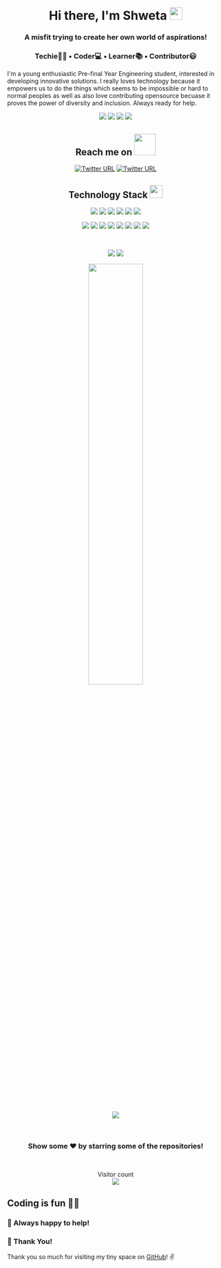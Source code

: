 <!-- ### Hi there 👋-->

<!--
**ShwetaPatil232/ShwetaPatil232** is a ✨ _special_ ✨ repository because its `README.md` (this file) appears on your GitHub profile.

Here are some ideas to get you started:

- 🔭 I’m currently working on ...
- 🌱 I’m currently learning ...
- 👯 I’m looking to collaborate on ...
- 🤔 I’m looking for help with ...
- 💬 Ask me about ...
- 📫 How to reach me: ...
- 😄 Pronouns: ...
- ⚡ Fun fact: ...
-->

<h1 align="center">Hi there, I'm Shweta <img src="https://github.com/TheDudeThatCode/TheDudeThatCode/blob/master/Assets/Hi.gif" width="29px"> </h1>
<h3 align="center">A misfit trying to create her own world of aspirations!</h3>
<h3 align="center">Techie🧑‍💻  •  Coder💻  •  Learner📚  • Contributor😃</h3>

I'm a young enthusiastic Pre-final Year Engineering student, interested in developing innovative solutions. I really loves technology because it empowers us to do the things which seems to be impossible or hard to normal peoples as well as also love contributing opensource becuase it proves the power of diversity and inclusion. Always ready for help.


<p align="center">
 <!--
 <img src="https://badges.pufler.dev/visits/Samridhi-98/Samridhi-98"/>
 <img src="https://badges.pufler.dev/years/Samridhi-98"/>
 -->
 <img src="https://badges.pufler.dev/visits/ShwetaPatil232/ShwetaPatil232"/>
 <img src="https://badges.pufler.dev/years/ShwetaPatil232"/>
 <img src="https://badges.pufler.dev/repos/ShwetaPatil232"/>
 <img src="https://badges.pufler.dev/commits/monthly/ShwetaPatil232"/>
</p>

<!--
<img align='right' src="https://media.giphy.com/media/M9gbBd9nbDrOTu1Mqx/giphy.gif" width="230">
-->
<!--
[![Visits Badge](https://badges.pufler.dev/visits/Samridhi-98/Samridhi-98)](https://badges.pufler.dev)
[![Years Badge](https://badges.pufler.dev/years/Samridhi-98)](https://badges.pufler.dev)
[![Repos Badge](https://badges.pufler.dev/repos/Samridhi-98)](https://badges.pufler.dev)
-->
<!--
<p><em>Student at <a href="http://www.ipu.ac.in/">Guru Gobind Singh Indraprastha University</a> 
-->

<h2 align="center">Reach me on <img src="https://media.giphy.com/media/mGcNjsfWAjY5AEZNw6/giphy.gif" width="50"></h2>
 
<p align="center">
<!--
<img src="https://img.shields.io/badge/-agrawal_samriddhi-purple?style=flat-square&logo=instagram&logoColor=white&link=https://instagram.com/agrawal_samriddhi/" />
<img src="https://img.shields.io/badge/-agrawalsamriddhi-c14438?style=flat-square&logo=Gmail&logoColor=white&link=mailto:agrawalsamriddhi83@gmail.com" /> -->
<a href="https://linkedin.com/in/shweta-patil232"><img alt="Twitter URL" src="https://img.shields.io/twitter/url?color=blue&label=Linkedin&logo=Linkedin&logoColor=white&style=flat-square&url=https%3A%2F%2Fwww.linkedin.com%2Fin%2Fshweta-patil-8890b81a0%2F"></a>
<a href="https://twitter.com/ShwetaP45784259"><img alt="Twitter URL" src="https://img.shields.io/twitter/url?color=blue&label=Twitter&logo=Twitter&logoColor=white&style=flat-square&url=https%3A%2F%2Ftwitter.com%2FShwetaP45784259"></a>
</p>

<h2 align="center">Technology Stack <img src="https://media.giphy.com/media/WUlplcMpOCEmTGBtBW/giphy.gif" width="30"></h2>

<p align="center">
 <img src="https://img.shields.io/badge/C-00599C?style=flat-square&logo=c&logoColor=white"/>
<img src="https://img.shields.io/badge/-java-E34A86?style=flat-square&logo=java"/>
<img src="https://img.shields.io/badge/-C++-00599C?style=flat-square&logo=c"/>
<img src="https://img.shields.io/badge/-HTML5-E34F26?style=flat-square&logo=html5&logoColor=white"/>
<img src="https://img.shields.io/badge/-CSS3-1572B6?style=flat-square&logo=css3"/>
<img src="https://img.shields.io/badge/-Bootstrap-563D7C?style=flat-square&logo=bootstrap"/>
</p>
<p align="center">
<img src="https://img.shields.io/badge/-JavaScript-black?style=flat-square&logo=javascript"/>
<img src="https://img.shields.io/badge/-Nodejs-black?style=flat-square&logo=Node.js"/>
<img src="https://img.shields.io/badge/-Expressjs-black?style=flat-square&logo=Express.js"/>
<img src="https://img.shields.io/badge/-React-black?style=flat-square&logo=react"/>
<img src="https://img.shields.io/badge/-MongoDB-black?style=flat-square&logo=mongodb"/>
<img src="https://img.shields.io/badge/-MySQL-black?style=flat-square&logo=mysql"/>
<img src="https://img.shields.io/badge/-Git-black?style=flat-square&logo=git"/>
<img src="https://img.shields.io/badge/-GitHub-black?style=flat-square&logo=github"/>
</p>
<br>
<p align = "center">
  <img src = "https://github-readme-stats.vercel.app/api?username=ShwetaPatil232&show_icons=true&theme=radical&line_height=27">
  <img src = "https://github-readme-stats.vercel.app/api/top-langs/?username=ShwetaPatil232&theme=radical">
 <!--
  <img src = "https://github-readme-stats.vercel.app/api/top-langs/?username=ShwetaPatil232&hide=css,java,html&theme=radical">
-->
</p>
<p align = "center">
<img width="50%" src="https://github-readme-streak-stats.herokuapp.com/?user=ShwetaPatil232&show_icons=true&locale=en&layout=compact&theme=radical&line_height=0" />
</p> 
<p align = "center">
 <img src="https://activity-graph.herokuapp.com/graph?username=ShwetaPatil232&theme=redical">
</p>  

<br>
<h3 align="center">
 Show some ❤️ by starring some of the repositories!
</h3>
<br>
<!-- <img align="left" alt="Dog" width="" src="tenor.gif" />
<img align="right" alt="Dog" width="" src="tenor.gif" /> -->
<p align="center"> 
  Visitor count<br>
  <img src="https://profile-counter.glitch.me/ShwetaPatil232/count.svg" />
 

## Coding is fun 🤩💝
### :handshake: Always happy to help!


### :hugs: Thank You!
Thank you so much for visiting my tiny space on [GitHub](https://github.com/ShwetaPatil232)! :v: 
</p>
